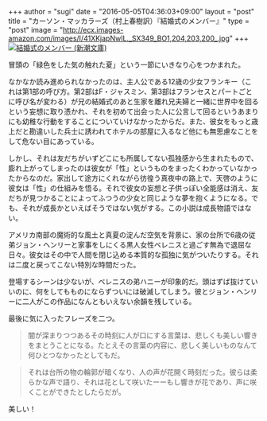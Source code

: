 +++
author = "sugi"
date = "2016-05-05T04:36:03+09:00"
layout = "post"
title = "カーソン・マッカラーズ（村上春樹訳）『結婚式のメンバー』"
type = "post"
image = "http://ecx.images-amazon.com/images/I/41XKjapNwIL._SX349_BO1,204,203,200_.jpg"
+++
<a href="https://www.amazon.co.jp/exec/obidos/ASIN/4102042024/chezsugi-22/ref=nosim/" name="amazletlink" target="_blank"><img src="https://ecx.images-amazon.com/images/I/41XKjapNwIL.jpg" alt="結婚式のメンバー (新潮文庫)" style="border: none;" class="alignleft" /></a>

冒頭の「緑色をした気の触れた夏」という一節にいきなり心をつかまれた。

なかなか読み進められなかったのは、主人公である12歳の少女フランキー（これは第1部の呼び方。第2部はF・ジャスミン、第3部はフランセスとパートごとに呼び名が変わる）が兄の結婚式のあと生家を離れ兄夫婦と一緒に世界中を回るという妄想に取り憑かれ、それを初めて出会った人に公言して回るというあまりにも幼稚な行動をすることについていけなかったからだ。また、彼女をもっと歳上だと勘違いした兵士に誘われてホテルの部屋に入るなど他にも無思慮なことをして危ない目にあっている。

しかし、それは友だちがいずどこにも所属してない孤独感から生まれたもので、膨れ上がってしまったのは彼女が「性」というものをまったくわかっていなかったからなのだ。家出して途方にくれながら彷徨う真夜中の路上で、天啓のように彼女は「性」の仕組みを悟る。それで彼女の妄想と子供っぽい全能感は消え、友だちが見つかることによってふつうの少女と同じような夢を抱くようになる。でも、それが成長かといえばそうではない気がする。この小説は成長物語ではない。

アメリカ南部の魔術的な風土と真夏の淀んだ空気を背景に、家の台所で6歳の従弟ジョン・ヘンリーと家事をしにくる黒人女性ベレニスと過ごす無為で退屈な日々。彼女はその中で人間を閉じ込める本質的な孤独に気がついたりする。それは二度と戻ってこない特別な時間だった。

登場するシーンは少ないが、ベレニスの弟ハニーが印象的だ。頭はずば抜けていいのに、何をしてもものにならずついには破滅してしまう。彼とジョン・ヘンリーに二人がこの作品になんともいえない余韻を残している。

最後に気に入ったフレーズを二つ。

> 闇が深まりつつあるその時刻に人が口にする言葉は、悲しくも美しい響きをまとうことになる。たとえその言葉の内容に、悲しく美しいものなんて何ひとつなかったとしてもだ。

> それは台所の物の輪郭が暗くなり、人の声が花開く時刻だった。彼らは柔らかな声で語り、それは花として咲いたーーもし響きが花であり、声に咲くことができたとしたらだが。

美しい！





